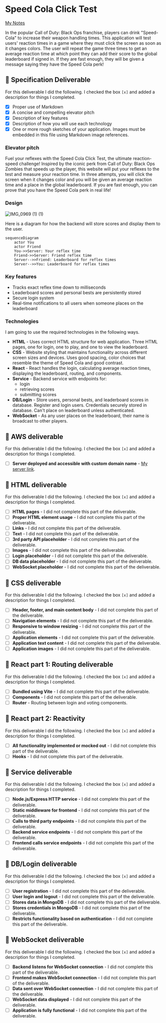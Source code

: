 # Speed Cola Click Test

[My Notes](notes.md)

In the popular Call of Duty: Black Ops franchise, players can drink "Speed-Cola" to increase their weapon handling times. This application will test users' reaction times in a game where they must click the screen as soon as it changes colors. The user will repeat the game three times to get an average reaction time at which point they can add their score to the global leaderboard if signed in. If they are fast enough, they will be given a message saying they have the Speed Cola perk!


## 🚀 Specification Deliverable

For this deliverable I did the following. I checked the box `[x]` and added a description for things I completed.

- [x] Proper use of Markdown
- [x] A concise and compelling elevator pitch
- [x] Description of key features
- [x] Description of how you will use each technology
- [x] One or more rough sketches of your application. Images must be embedded in this file using Markdown image references.

### Elevator pitch

Fuel your reflexes with the Speed Cola Click Test, the ultimate reaction-speed challenge! Inspired by the iconic perk from Call of Duty: Black Ops Zombies that speeds up the player, this website will put your reflexes to the test and measure your reaction time. In three attempts, you will click the screen when it changes color and you will be given an average reaction time and a place in the global leaderboard. If you are fast enough, you can prove that you have the Speed Cola perk in real life!

### Design

![IMG_0969 (1) (1)](https://github.com/user-attachments/assets/7a989457-ad1e-4254-8efb-c1c3e7588006)


Here is a diagram for how the backend will store scores and display them to the user.

```mermaid
sequenceDiagram
    actor You
    actor Friend
    You->>Server: Your reflex time
    Friend->>Server: Friend reflex time
    Server-->>Friend: Leaderboard for reflex times
    Server-->>You: Leaderboard for reflex times
```

### Key features

- Tracks exact reflex time down to milliseconds
- Leaderboard scores and personal bests are persistently stored
- Secure login system
- Real-time notifications to all users when someone places on the leaderboard

### Technologies

I am going to use the required technologies in the following ways.

- **HTML** - Uses correct HTML structure for web application. Three HTML pages, one for login, one to play, and one to view the leaderboard.
- **CSS** - Website styling that maintains functionality across different screen sizes and devices. Uses good spacing, color choices that resemble the theme of Speed Cola and good contrast.
- **React** - React handles the login, calculating average reaction times, displaying the leaderboard, routing, and components.
- **Service** - Backend service with endpoints for:
  - login
  - retrieving scores
  - submitting scores
- **DB/Login** - Store users, personal bests, and leaderboard scores in database. Register and login users. Credentials securely stored in database. Can't place on leaderboard unless authenticated.
- **WebSocket** - As any user places on the leaderboard, their name is broadcast to other players.

## 🚀 AWS deliverable

For this deliverable I did the following. I checked the box `[x]` and added a description for things I completed.

- [ ] **Server deployed and accessible with custom domain name** - [My server link](https://yourdomainnamehere.click).

## 🚀 HTML deliverable

For this deliverable I did the following. I checked the box `[x]` and added a description for things I completed.

- [ ] **HTML pages** - I did not complete this part of the deliverable.
- [ ] **Proper HTML element usage** - I did not complete this part of the deliverable.
- [ ] **Links** - I did not complete this part of the deliverable.
- [ ] **Text** - I did not complete this part of the deliverable.
- [ ] **3rd party API placeholder** - I did not complete this part of the deliverable.
- [ ] **Images** - I did not complete this part of the deliverable.
- [ ] **Login placeholder** - I did not complete this part of the deliverable.
- [ ] **DB data placeholder** - I did not complete this part of the deliverable.
- [ ] **WebSocket placeholder** - I did not complete this part of the deliverable.

## 🚀 CSS deliverable

For this deliverable I did the following. I checked the box `[x]` and added a description for things I completed.

- [ ] **Header, footer, and main content body** - I did not complete this part of the deliverable.
- [ ] **Navigation elements** - I did not complete this part of the deliverable.
- [ ] **Responsive to window resizing** - I did not complete this part of the deliverable.
- [ ] **Application elements** - I did not complete this part of the deliverable.
- [ ] **Application text content** - I did not complete this part of the deliverable.
- [ ] **Application images** - I did not complete this part of the deliverable.

## 🚀 React part 1: Routing deliverable

For this deliverable I did the following. I checked the box `[x]` and added a description for things I completed.

- [ ] **Bundled using Vite** - I did not complete this part of the deliverable.
- [ ] **Components** - I did not complete this part of the deliverable.
- [ ] **Router** - Routing between login and voting components.

## 🚀 React part 2: Reactivity

For this deliverable I did the following. I checked the box `[x]` and added a description for things I completed.

- [ ] **All functionality implemented or mocked out** - I did not complete this part of the deliverable.
- [ ] **Hooks** - I did not complete this part of the deliverable.

## 🚀 Service deliverable

For this deliverable I did the following. I checked the box `[x]` and added a description for things I completed.

- [ ] **Node.js/Express HTTP service** - I did not complete this part of the deliverable.
- [ ] **Static middleware for frontend** - I did not complete this part of the deliverable.
- [ ] **Calls to third party endpoints** - I did not complete this part of the deliverable.
- [ ] **Backend service endpoints** - I did not complete this part of the deliverable.
- [ ] **Frontend calls service endpoints** - I did not complete this part of the deliverable.

## 🚀 DB/Login deliverable

For this deliverable I did the following. I checked the box `[x]` and added a description for things I completed.

- [ ] **User registration** - I did not complete this part of the deliverable.
- [ ] **User login and logout** - I did not complete this part of the deliverable.
- [ ] **Stores data in MongoDB** - I did not complete this part of the deliverable.
- [ ] **Stores credentials in MongoDB** - I did not complete this part of the deliverable.
- [ ] **Restricts functionality based on authentication** - I did not complete this part of the deliverable.

## 🚀 WebSocket deliverable

For this deliverable I did the following. I checked the box `[x]` and added a description for things I completed.

- [ ] **Backend listens for WebSocket connection** - I did not complete this part of the deliverable.
- [ ] **Frontend makes WebSocket connection** - I did not complete this part of the deliverable.
- [ ] **Data sent over WebSocket connection** - I did not complete this part of the deliverable.
- [ ] **WebSocket data displayed** - I did not complete this part of the deliverable.
- [ ] **Application is fully functional** - I did not complete this part of the deliverable.
